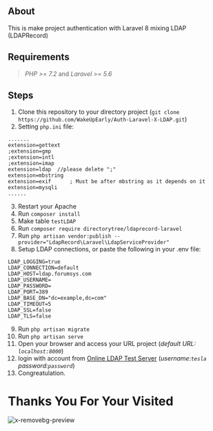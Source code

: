 ## **About**
This is make project authentication with Laravel 8 mixing LDAP (LDAPRecord)

##
##

## **Requirements**
> _PHP >= 7.2_ and _Laravel >= 5.6_

##
##

## **Steps**
1. Clone this repository to your directory project (`git clone https://github.com/WakeUpEarly/Auth-Laravel-X-LDAP.git`)
2. Setting `php.ini` file:
```
.......
extension=gettext
;extension=gmp
;extension=intl
;extension=imap
extension=ldap  //please delete ";"
extension=mbstring
extension=exif      ; Must be after mbstring as it depends on it
extension=mysqli
......
```
3. Restart your Apache
4. Run `composer install`
5. Make table `testLDAP`   
6. Run `composer require directorytree/ldaprecord-laravel`
7. Run `php artisan vendor:publish --provider="LdapRecord\Laravel\LdapServiceProvider"`
8. Setup LDAP connections, or paste the following in your .env file:
```
LDAP_LOGGING=true
LDAP_CONNECTION=default
LDAP_HOST=ldap.forumsys.com
LDAP_USERNAME=
LDAP_PASSWORD=
LDAP_PORT=389
LDAP_BASE_DN="dc=example,dc=com"
LDAP_TIMEOUT=5
LDAP_SSL=false
LDAP_TLS=false  
```
9. Run `php artisan migrate`
10. Run `php artisan serve`
11. Open your browser and access your URL project (*default URL: `localhost:8000`*) 
12. login with account from [Online LDAP Test Server](https://www.forumsys.com/2014/02/22/online-ldap-test-server/) (*username:`tesla` password:`password`*)
13. Congreatulation.

##
##

# Thanks You For Your Visited
![x-removebg-preview](https://user-images.githubusercontent.com/48183946/151840611-ac4fb7a4-d2c1-4ba3-9893-17dc28fa9d6a.png)
